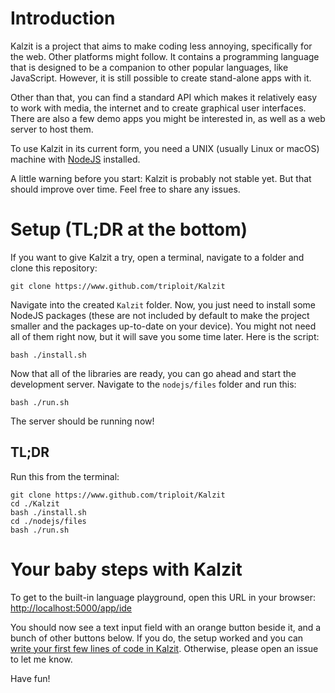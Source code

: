 #  Introduction

Kalzit is a project that aims to make coding less annoying, specifically for the web. Other platforms might follow.
It contains a programming language that is designed to be a companion to other popular languages, like JavaScript.
However, it is still possible to create stand-alone apps with it.

Other than that, you can find a standard API which makes it relatively easy to work with media, the internet and to create graphical user interfaces. There are also a few demo apps you might be interested in, as well as a web server to host them.

To use Kalzit in its current form, you need a UNIX (usually Linux or macOS) machine with [NodeJS](https://nodejs.org) installed.

A little warning before you start: Kalzit is probably not stable yet. But that should improve over time. Feel free to share any issues.

# Setup (TL;DR at the bottom)

If you want to give Kalzit a try, open a terminal, navigate to a folder and clone this repository:

```
git clone https://www.github.com/triploit/Kalzit
```

Navigate into the created `Kalzit` folder. Now, you just need to install some NodeJS packages (these are not included by default to make the project smaller and the packages up-to-date on your device).
You might not need all of them right now, but it will save you some time later. Here is the script:
```
bash ./install.sh
```

Now that all of the libraries are ready, you can go ahead and start the development server. Navigate to the `nodejs/files` folder and run this:
```
bash ./run.sh
```

The server should be running now!


## TL;DR

Run this from the terminal:
```
git clone https://www.github.com/triploit/Kalzit
cd ./Kalzit
bash ./install.sh
cd ./nodejs/files
bash ./run.sh

```

# Your baby steps with Kalzit

To get to the built-in language playground, open this URL in your browser: [http://localhost:5000/app/ide](http://localhost:5000/app/ide)

You should now see a text input field with an orange button beside it, and a bunch of other buttons below.
If you do, the setup worked and you can [write your first few lines of code in Kalzit](http://localhost:5000/docs/tutorial/babysteps.html).
Otherwise, please open an issue to let me know.

Have fun!
